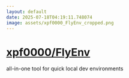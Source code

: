 ```yaml
---
layout: default
date: 2025-07-18T04:19:11.748074
image: assets/xpf0000_FlyEnv_cropped.png
---
```


# [xpf0000/FlyEnv](https://github.com/xpf0000/FlyEnv)

all-in-one tool for quick local dev environments

